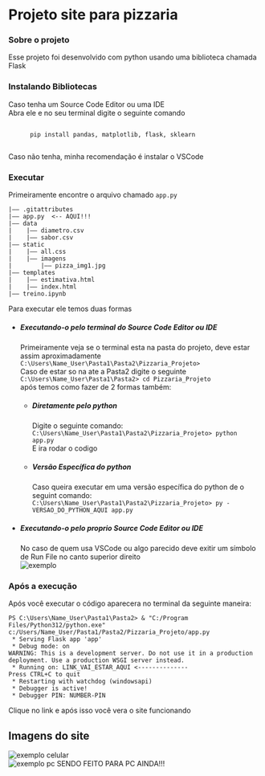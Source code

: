 <h1>Projeto site para pizzaria</h1>
<h3>Sobre o projeto</h3>
<p> Esse projeto foi desenvolvido com python usando uma biblioteca chamada Flask
</p>
<h3>Instalando Bibliotecas</h3>
<p>Caso tenha um Source Code Editor ou uma IDE <br> Abra ele e no seu terminal digite o seguinte comando</p>


<p>
  <code>
      pip install pandas, matplotlib, flask, sklearn
  </code>
</p>

<p>Caso não tenha, minha recomendação é instalar o VSCode</p>

<h3>Executar</h3>

<p>Primeiramente encontre o arquivo chamado <code>app.py</code></p>

```
|—— .gitattributes 
|—— app.py  <-- AQUI!!!      
|—— data           
|    |—— diametro.csv
|    |—— sabor.csv
|—— static
|    |—— all.css
|    |—— imagens
|        |—— pizza_img1.jpg
|—— templates
|    |—— estimativa.html
|    |—— index.html
|—— treino.ipynb
```

<p>Para executar ele temos duas formas<br>
<ul>
<li>
<h5>Executando-o pelo terminal do Source Code Editor ou IDE</h5>
Primeiramente veja se o terminal esta na pasta do projeto, deve estar assim aproximadamente<br>
<code>C:\Users\Name_User\Pasta1\Pasta2\Pizzaria_Projeto></code><br>
Caso de estar so na ate a Pasta2 digite o seguinte<br>
<code>C:\Users\Name_User\Pasta1\Pasta2> cd Pizzaria_Projeto</code><br>
após temos como fazer de 2 formas também:
<ul>
<li><h5>Diretamente pelo python</h5>
Digite o seguinte comando: <br>
<code>C:\Users\Name_User\Pasta1\Pasta2\Pizzaria_Projeto> python app.py</code><br>
E ira rodar o codigo<br>
</li>
<li><h5>Versão Específica do python</h5>
Caso queira executar em uma versão específica do python de o seguint comando:<br>
<code>C:\Users\Name_User\Pasta1\Pasta2\Pizzaria_Projeto> py -VERSAO_DO_PYTHON_AQUI app.py</code>
</li>
</ul>
</li>
<li>
<h5>Executando-o pelo proprio Source Code Editor ou IDE</h5>
No caso de quem usa VSCode ou algo parecido deve exitir um símbolo de Run File no canto superior direito <br>
<img src="https://github.com/user-attachments/assets/c578b8c6-9417-4acc-af38-e42bcd91c430" alt="exemplo"></img>
</li>
</ul>
<h3>Após a execução</h3>
Após você executar o código aparecera no terminal da seguinte maneira:<br>

```
PS C:\Users\Name_User\Pasta1\Pasta2> & "C:/Program Files/Python312/python.exe" c:/Users/Name_User/Pasta1/Pasta2/Pizzaria_Projeto/app.py
 * Serving Flask app 'app'
 * Debug mode: on
WARNING: This is a development server. Do not use it in a production deployment. Use a production WSGI server instead.
 * Running on: LINK_VAI_ESTAR_AQUI <--------------
Press CTRL+C to quit
 * Restarting with watchdog (windowsapi)
 * Debugger is active!
 * Debugger PIN: NUMBER-PIN
```

Clique no link e após isso você vera o site funcionando

<h2>Imagens do site</h2>
<img src="https://github.com/user-attachments/assets/485f70b2-c268-47d0-aa6a-9d65183059d5" alt="exemplo celular">
<br>
<img src="https://github.com/user-attachments/assets/8f80fd19-a39d-46a5-a1ac-17ba05d86122" alt="exemplo pc"> SENDO FEITO PARA PC AINDA!!!